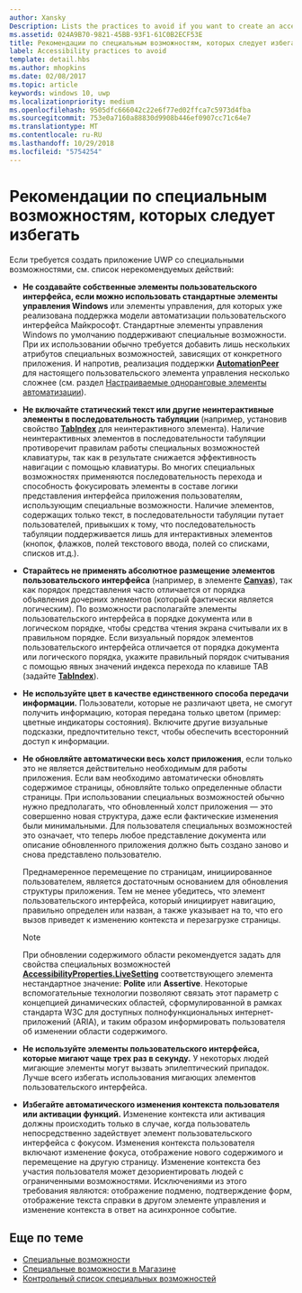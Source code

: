 ```yaml
---
author: Xansky
Description: Lists the practices to avoid if you want to create an accessible Universal Windows Platform (UWP) app.
ms.assetid: 024A9B70-9821-45BB-93F1-61C0B2ECF53E
title: Рекомендации по специальным возможностям, которых следует избегать
label: Accessibility practices to avoid
template: detail.hbs
ms.author: mhopkins
ms.date: 02/08/2017
ms.topic: article
keywords: windows 10, uwp
ms.localizationpriority: medium
ms.openlocfilehash: 9505dfc666042c22e6f77ed02ffca7c5973d4fba
ms.sourcegitcommit: 753e0a7160a88830d9908b446ef0907cc71c64e7
ms.translationtype: MT
ms.contentlocale: ru-RU
ms.lasthandoff: 10/29/2018
ms.locfileid: "5754254"
---
```

# <a name="accessibility-practices-to-avoid"></a>Рекомендации по специальным возможностям, которых следует избегать

Если требуется создать приложение UWP со специальными возможностями, см. список нерекомендуемых действий: 

* **Не создавайте собственные элементы пользовательского интерфейса, если можно использовать стандартные элементы управления Windows** или элементы управления, для которых уже реализована поддержка модели автоматизации пользовательского интерфейса Майкрософт. Стандартные элементы управления Windows по умолчанию поддерживают специальные возможности. При их использовании обычно требуется добавить лишь нескольких атрибутов специальных возможностей, зависящих от конкретного приложения. И напротив, реализация поддержки [**AutomationPeer**](https://msdn.microsoft.com/library/windows/apps/BR209185) для настоящего пользовательского элемента управления несколько сложнее (см. раздел [Настраиваемые одноранговые элементы автоматизации](custom-automation-peers.md)).
* **Не включайте статический текст или другие неинтерактивные элементы в последовательность табуляции** (например, установив свойство [**TabIndex**](https://msdn.microsoft.com/library/windows/apps/BR209461) для неинтерактивного элемента). Наличие неинтерактивных элементов в последовательности табуляции противоречит правилам работы специальных возможностей клавиатуры, так как в результате снижается эффективность навигации с помощью клавиатуры. Во многих специальных возможностях применяются последовательность перехода и способность фокусировать элементы в составе логики представления интерфейса приложения пользователям, использующим специальные возможности. Наличие элементов, содержащих только текст, в последовательности табуляции путает пользователей, привыкших к тому, что последовательность табуляции поддерживается лишь для интерактивных элементов (кнопок, флажков, полей текстового ввода, полей со списками, списков ит.д.).
* **Старайтесь не применять абсолютное размещение элементов пользовательского интерфейса** (например, в элементе [**Canvas**](https://msdn.microsoft.com/library/windows/apps/BR209267)), так как порядок представления часто отличается от порядка объявления дочерних элементов (который фактически является логическим). По возможности располагайте элементы пользовательского интерфейса в порядке документа или в логическом порядке, чтобы средства чтения экрана считывали их в правильном порядке. Если визуальный порядок элементов пользовательского интерфейса отличается от порядка документа или логического порядка, укажите правильный порядок считывания с помощью явных значений индекса перехода по клавише TAB (задайте [**TabIndex**](https://msdn.microsoft.com/library/windows/apps/BR209461)).
* **Не используйте цвет в качестве единственного способа передачи информации.** Пользователи, которые не различают цвета, не смогут получить информацию, которая передана только цветом (пример: цветные индикаторы состояния). Включите другие визуальные подсказки, предпочтительно текст, чтобы обеспечить всесторонний доступ к информации.
* **Не обновляйте автоматически весь холст приложения**, если только это не является действительно необходимым для работы приложения. Если вам необходимо автоматически обновлять содержимое страницы, обновляйте только определенные области страницы. При использовании специальных возможностей обычно нужно предполагать, что обновленный холст приложения — это совершенно новая структура, даже если фактические изменения были минимальными. Для пользователя специальных возможностей это означает, что теперь любое представление документа или описание обновленного приложения должно быть создано заново и снова представлено пользователю.
  
  Преднамеренное перемещение по страницам, инициированное пользователем, является достаточным основанием для обновления структуры приложения. Тем не менее убедитесь, что элемент пользовательского интерфейса, который инициирует навигацию, правильно определен или назван, а также указывает на то, что его вызов приведет к изменению контекста и перезагрузке страницы.

  > [!NOTE]
  > При обновлении содержимого области рекомендуется задать для свойства специальных возможностей [**AccessibilityProperties.LiveSetting**](https://msdn.microsoft.com/library/windows/apps/JJ191516) соответствующего элемента нестандартное значение: **Polite** или **Assertive**. Некоторые вспомогательные технологии позволяют связать этот параметр с концепцией динамических областей, сформулированной в рамках стандарта W3C для доступных полнофункциональных интернет-приложений (ARIA), и таким образом информировать пользователя об изменении области содержимого.

* **Не используйте элементы пользовательского интерфейса, которые мигают чаще трех раз в секунду.** У некоторых людей мигающие элементы могут вызвать эпилептический припадок. Лучше всего избегать использования мигающих элементов пользовательского интерфейса.
* **Избегайте автоматического изменения контекста пользователя или активации функций.** Изменение контекста или активация должны происходить только в случае, когда пользователь непосредственно задействует элемент пользовательского интерфейса с фокусом. Изменения контекста пользователя включают изменение фокуса, отображение нового содержимого и перемещение на другую страницу. Изменение контекста без участия пользователя может дезориентировать людей с ограниченными возможностями. Исключениями из этого требования являются: отображение подменю, подтверждение форм, отображение текста справки в другом элементе управления и изменение контекста в ответ на асинхронное событие.

<span id="related_topics"/>

## <a name="related-topics"></a>Еще по теме  
* [Специальные возможности](accessibility.md)
* [Специальные возможности в Магазине](accessibility-in-the-store.md)
* [Контрольный список специальных возможностей](accessibility-checklist.md)
